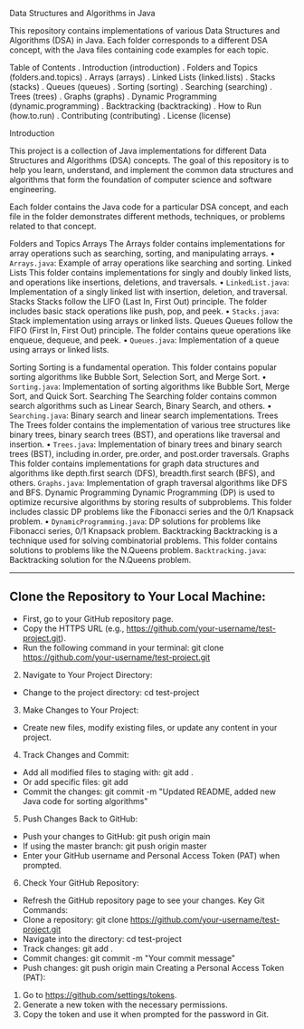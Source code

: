Data Structures and Algorithms in Java

This repository contains implementations of various Data Structures and Algorithms (DSA) in Java. Each folder corresponds to a different DSA concept, with the Java files containing code examples for each topic.

 Table of Contents
. Introduction  (introduction)
. Folders and Topics  (folders.and.topics)
. Arrays  (arrays)
. Linked Lists  (linked.lists)
. Stacks  (stacks)
. Queues  (queues)
. Sorting  (sorting)
. Searching  (searching)
. Trees  (trees)
. Graphs  (graphs)
. Dynamic Programming  (dynamic.programming)
. Backtracking  (backtracking)
. How to Run  (how.to.run)
. Contributing  (contributing)
. License  (license)

Introduction

This project is a collection of Java implementations for different Data Structures and Algorithms (DSA) concepts. The goal of this repository is to help you learn, understand, and implement the common data structures and algorithms that form the foundation of computer science and software engineering.

Each folder contains the Java code for a particular DSA concept, and each file in the folder demonstrates different methods, techniques, or problems related to that concept.

Folders and Topics
Arrays
The Arrays folder contains implementations for array operations such as searching, sorting, and manipulating arrays.
•	 `Arrays.java`: Example of array operations like searching and sorting.
 Linked Lists
This folder contains implementations for singly and doubly linked lists, and operations like insertions, deletions, and traversals.
•	`LinkedList.java`: Implementation of a singly linked list with insertion, deletion, and traversal.
 Stacks
Stacks follow the LIFO (Last In, First Out) principle. The folder includes basic stack operations like push, pop, and peek.
•	`Stacks.java`: Stack implementation using arrays or linked lists.
 Queues
Queues follow the FIFO (First In, First Out) principle. The folder contains queue operations like enqueue, dequeue, and peek.
•	`Queues.java`: Implementation of a queue using arrays or linked lists.

Sorting
Sorting is a fundamental operation. This folder contains popular sorting algorithms like Bubble Sort, Selection Sort, and Merge Sort.
•	`Sorting.java`: Implementation of sorting algorithms like Bubble Sort, Merge Sort, and Quick Sort.
Searching
The Searching folder contains common search algorithms such as Linear Search, Binary Search, and others.
•	`Searching.java`: Binary search and linear search implementations.
Trees
The Trees folder contains the implementation of various tree structures like binary trees, binary search trees (BST), and operations like traversal and insertion.
•	`Trees.java`: Implementation of binary trees and binary search trees (BST), including in.order, pre.order, and post.order traversals.
Graphs
This folder contains implementations for graph data structures and algorithms like depth.first search (DFS), breadth.first search (BFS), and others.
`Graphs.java`: Implementation of graph traversal algorithms like DFS and BFS.
Dynamic Programming
Dynamic Programming (DP) is used to optimize recursive algorithms by storing results of subproblems. This folder includes classic DP problems like the Fibonacci series and the 0/1 Knapsack problem.
•	`DynamicProgramming.java`: DP solutions for problems like Fibonacci series, 0/1 Knapsack problem.
Backtracking
Backtracking is a technique used for solving combinatorial problems. This folder contains solutions to problems like the N.Queens problem.
`Backtracking.java`: Backtracking solution for the N.Queens problem.

---------------------------------------------
Clone the Repository to Your Local Machine:
---------------------------------------------
- First, go to your GitHub repository page.
- Copy the HTTPS URL (e.g., https://github.com/your-username/test-project.git).
- Run the following command in your terminal:
git clone https://github.com/your-username/test-project.git

2. Navigate to Your Project Directory:

- Change to the project directory:
cd test-project

3. Make Changes to Your Project:

- Create new files, modify existing files, or update any content in your project.

4. Track Changes and Commit:

- Add all modified files to staging with:
git add .
- Or add specific files:
git add <file-name>
- Commit the changes:
git commit -m "Updated README, added new Java code for sorting algorithms"

5. Push Changes Back to GitHub:

- Push your changes to GitHub:
git push origin main
- If using the master branch:
git push origin master
- Enter your GitHub username and Personal Access Token (PAT) when prompted.

6. Check Your GitHub Repository:

- Refresh the GitHub repository page to see your changes.
Key Git Commands:
- Clone a repository: git clone https://github.com/your-username/test-project.git
- Navigate into the directory: cd test-project
- Track changes: git add .
- Commit changes: git commit -m "Your commit message"
- Push changes: git push origin main
Creating a Personal Access Token (PAT):
1. Go to https://github.com/settings/tokens.
2. Generate a new token with the necessary permissions.
3. Copy the token and use it when prompted for the password in Git.

